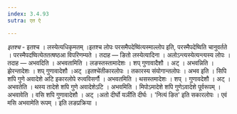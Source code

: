 ```yaml
---
index: 3.4.93
sutra: एत ऐ

---
```

_इतश्च_ - इतश्च । लस्येत्यधिकृमतम् ।इतश्च लोपः परसमैपदेष्वि॑त्यस्माल्लोप इति, परस्मैपदेष्विति चानुवर्तते । परस्मैपदष्वित्येततत्षष्ठआ विपरिणम्यते । तदाह —  ङितो लस्येत्यादिना । अलोऽन्त्यस्येत्यन्त्यस्य लोपः । तदाह — अभवदिति । अभवतामिति । लङस्तस्तामादेशः । शप् गुणावादैशौ । अट् । अभवन्निति । झेरन्तादेशः । शप् गुणावादेशौ ।अट् ।इतश्चे॑तीकारलोपः । तकारस्य संयोगान्तलोपः । अभव इति । सिपि शपि गुणे अवादेशे अटि इकारलोपे रुत्वविसर्गौ । अभवतमिति । थसस्तमादेशः । शप् । गुणावदेशौ । अट् । अभवतेति । थस्य तादेशे शपि गुणे अवादेशेऽटि । अभवमिति । मिपोऽमादेशे शपि गुणेऽवादेशे पूर्वरूपम् । अभवावेति । वसि शपि गुणावादेशौ । अट् ।अतो दीर्घो यञी॑ति दीर्घः । 'नित्यं ङित' इति सकारलोपः । एवं मसि अभवामेति रूपम् । इति लङप्रक्रिया ।